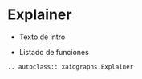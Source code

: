 # Explainer

* Texto de intro


* Listado de funciones



```{eval-rst}
.. autoclass:: xaiographs.Explainer
```